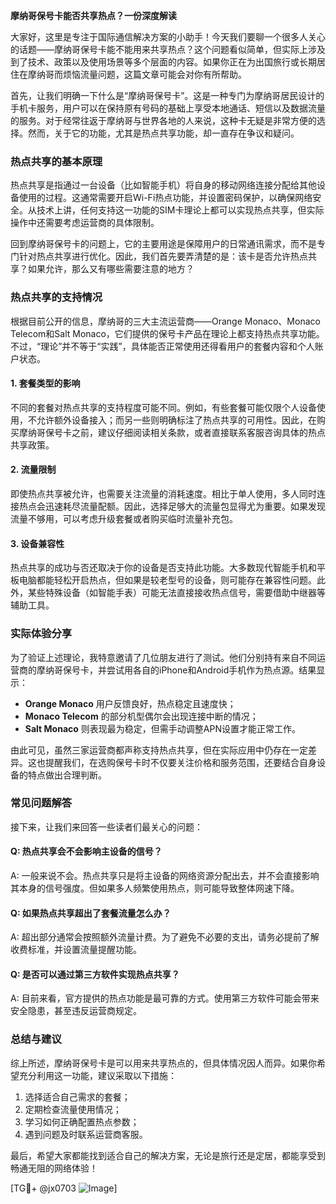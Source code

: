 **摩纳哥保号卡能否共享热点？一份深度解读**

大家好，这里是专注于国际通信解决方案的小助手！今天我们要聊一个很多人关心的话题——摩纳哥保号卡能不能用来共享热点？这个问题看似简单，但实际上涉及到了技术、政策以及使用场景等多个层面的内容。如果你正在为出国旅行或长期居住在摩纳哥而烦恼流量问题，这篇文章可能会对你有所帮助。

首先，让我们明确一下什么是“摩纳哥保号卡”。这是一种专门为摩纳哥居民设计的手机卡服务，用户可以在保持原有号码的基础上享受本地通话、短信以及数据流量的服务。对于经常往返于摩纳哥与世界各地的人来说，这种卡无疑是非常方便的选择。然而，关于它的功能，尤其是热点共享功能，却一直存在争议和疑问。

### **热点共享的基本原理**
热点共享是指通过一台设备（比如智能手机）将自身的移动网络连接分配给其他设备使用的过程。这通常需要开启Wi-Fi热点功能，并设置密码保护，以确保网络安全。从技术上讲，任何支持这一功能的SIM卡理论上都可以实现热点共享，但实际操作中还需要考虑运营商的具体限制。

回到摩纳哥保号卡的问题上，它的主要用途是保障用户的日常通讯需求，而不是专门针对热点共享进行优化。因此，我们首先要弄清楚的是：该卡是否允许热点共享？如果允许，那么又有哪些需要注意的地方？

### **热点共享的支持情况**
根据目前公开的信息，摩纳哥的三大主流运营商——Orange Monaco、Monaco Telecom和Salt Monaco，它们提供的保号卡产品在理论上都支持热点共享功能。不过，“理论”并不等于“实践”，具体能否正常使用还得看用户的套餐内容和个人账户状态。

#### **1. 套餐类型的影响**
不同的套餐对热点共享的支持程度可能不同。例如，有些套餐可能仅限个人设备使用，不允许额外设备接入；而另一些则明确标注了热点共享的可用性。因此，在购买摩纳哥保号卡之前，建议仔细阅读相关条款，或者直接联系客服咨询具体的热点共享政策。

#### **2. 流量限制**
即使热点共享被允许，也需要关注流量的消耗速度。相比于单人使用，多人同时连接热点会迅速耗尽流量配额。因此，选择足够大的流量包显得尤为重要。如果发现流量不够用，可以考虑升级套餐或者购买临时流量补充包。

#### **3. 设备兼容性**
热点共享的成功与否还取决于你的设备是否支持此功能。大多数现代智能手机和平板电脑都能轻松开启热点，但如果是较老型号的设备，则可能存在兼容性问题。此外，某些特殊设备（如智能手表）可能无法直接接收热点信号，需要借助中继器等辅助工具。

### **实际体验分享**
为了验证上述理论，我特意邀请了几位朋友进行了测试。他们分别持有来自不同运营商的摩纳哥保号卡，并尝试用各自的iPhone和Android手机作为热点源。结果显示：

- **Orange Monaco** 用户反馈良好，热点稳定且速度快；
- **Monaco Telecom** 的部分机型偶尔会出现连接中断的情况；
- **Salt Monaco** 则表现最为稳定，但需手动调整APN设置才能正常工作。

由此可见，虽然三家运营商都声称支持热点共享，但在实际应用中仍存在一定差异。这也提醒我们，在选购保号卡时不仅要关注价格和服务范围，还要结合自身设备的特点做出合理判断。

### **常见问题解答**
接下来，让我们来回答一些读者们最关心的问题：

#### Q: 热点共享会不会影响主设备的信号？
A: 一般来说不会。热点共享只是将主设备的网络资源分配出去，并不会直接影响其本身的信号强度。但如果多人频繁使用热点，则可能导致整体网速下降。

#### Q: 如果热点共享超出了套餐流量怎么办？
A: 超出部分通常会按照额外流量计费。为了避免不必要的支出，请务必提前了解收费标准，并设置流量提醒功能。

#### Q: 是否可以通过第三方软件实现热点共享？
A: 目前来看，官方提供的热点功能是最可靠的方式。使用第三方软件可能会带来安全隐患，甚至违反运营商规定。

### **总结与建议**
综上所述，摩纳哥保号卡是可以用来共享热点的，但具体情况因人而异。如果你希望充分利用这一功能，建议采取以下措施：
1. 选择适合自己需求的套餐；
2. 定期检查流量使用情况；
3. 学习如何正确配置热点参数；
4. 遇到问题及时联系运营商客服。

最后，希望大家都能找到适合自己的解决方案，无论是旅行还是定居，都能享受到畅通无阻的网络体验！

[TG💪+ @jx0703 ![Image](https://github.com/user-attachments/assets/dbca1d08-cadb-493c-b0ec-ad6f7a83f270)]